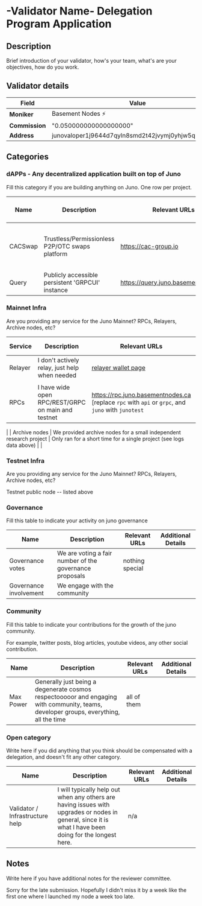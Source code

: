 # -Validator Name- Delegation Program Application

## Description

Brief introduction of your validator, how's your team, what's are your objectives, how do you work.

## Validator details

| Field          | Value                   |
| -------------- | ----------------------- |
| **Moniker**    | Basement Nodes ⚡       |
| **Commission** | "0.050000000000000000"  |
| **Address**    | junovaloper1j9644d7qyln8smd2t42jvymj0yhjw5qkmw9fms  |

## Categories

### dAPPs - Any decentralized application built on top of Juno

Fill this category if you are building anything on Juno. One row per project.

| Name         | Description         | Relevant URLs | Is the project Live?   |
| ------------ | ------------------- | ------------- | ---------------------- |
| CACSwap | Trustless/Permissionless P2P/OTC swaps platform | https://cac-group.io | Live since the creation of [this repo](https://github.com/cac-group/otc_trade) |
| Query   | Publicly accessible persistent 'GRPCUI' instance | https://query.juno.basementnodes.ca | Live

### Mainnet Infra

Are you providing any service for the Juno Mainnet? RPCs, Relayers, Archive nodes, etc?

| Service       | Description                                      | Relevant URLs                  | Additional Details            |
| ------------- | ------------------------------------------------ | ------------------------------ | ----------------------------- |
| Relayer       | I don't actively relay, just help when needed    | [relayer wallet page](https://explorer.chainroot.io/juno/accounts/juno190xxez5qh24rup9agnkekd4zrjr6acevh9ucxr) |  ![image](https://github.com/user-attachments/assets/bfc03e6f-2ea3-4cd4-a65b-290c8cddb6a3)
                            |
| RPCs          | I have wide open RPC/REST/GRPC on main and testnet    | https://rpc.juno.basementnodes.ca [replace `rpc` with `api` or `grpc`, and `juno` with `junotest`          | ![image](https://github.com/user-attachments/assets/7da6a0b3-3536-4391-a24a-603e407a0566)
 |
| Archive nodes | We provided archive nodes for a small independent research project | Only ran for a short time for a single project (see logs data above)          |                               |


### Testnet Infra

Are you providing any service for the Juno Mainnet? RPCs, Relayers, Archive nodes, etc?

Testnet public node -- listed above

### Governance

Fill this table to indicate your activity on juno governance

| Name                   | Description                                                                             | Relevant URLs | Additional Details |
| ---------------------- | --------------------------------------------------------------------------------------- | ------------- | ------------------ |
| Governance votes       | We are voting a fair number of the governance proposals                                  | nothing special |                    |
| Governance involvement | We engage with the community |               |                    |


### Community

Fill this table to indicate your contributions for the growth of the juno community.

For example, twitter posts, blog articles, youtube videos, any other social contribution.

| Name        | Description | Relevant URLs | Additional Details |
| ----------- | ----------- | ------------- | ------------------ |
| Max Power | Generally just being a degenerate cosmos respectooooor and engaging with community, teams, developer groups, everything, all the time | all of them          |                    |

### Open category

Write here if you did anything that you think should be compensated with a delegation, and doesn't fit any other category.

| Name | Description | Relevant URLs | Additional Details |
| ---- | ----------- | ------------- | ------------------ |
| Validator / Infrastructure help | I will typically help out when any others are having issues with upgrades or nodes in general, since it is what I have been doing for the longest here. | n/a       |                    |

## Notes

Write here if you have additional notes for the reviewer committee.

Sorry for the late submission. Hopefully I didn't miss it by a week like the first one where I launched my node a week too late.
